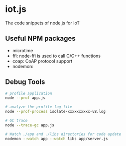 # iot.js
The code snippets of node.js for IoT

## Useful NPM packages
- microtime
- ffi: node-ffi is used to call C/C++ functions
- coap: CoAP protocol support
- nodemon: 

## Debug Tools
``` bash
# profile application
node --prof app.js

# analyze the profile log file
node --prof-process isolate-xxxxxxxxxx-v8.log

# GC trace
node --trace-gc app.js

# Watch ./app and ./libs directories for code update
nodemon --watch app --watch libs app/server.js

```
